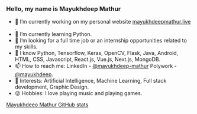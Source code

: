 ### Hello, my name is Mayukhdeep Mathur

* 🔭 I’m currently working on my personal website [mayukhdeepmathur.live]( https://mayukhdeep12.github.io/mayukhdeep-portfolio/) .
* 🌱 I’m currently learning Python.
* 👯 I’m looking for a full time job or an internship opportunities related to my skills.
* 💬 I know Python, Tensorflow, Keras, OpenCV, Flask, Java, Android, HTML, CSS, Javascript, React.js, Vue.js, Next.js, MongoDB.
* 📫 How to reach me: LinkedIn - [@mayukhdeep-mathur](https://www.linkedin.com/in/mayukhdeep-mathur/) Polywork - [@mayukhdeep](https://www.polywork.com/mayukhdeep).
* 👀 Interests: Artificial Intelligence, Machine Learning, Full stack development, Graphic Design.
* 😜 Hobbies: I love playing music and playing games.

[Mayukhdeeo Mathur GitHub stats](https://github-readme-stats.vercel.app/api?username=mayukhdeep12)


